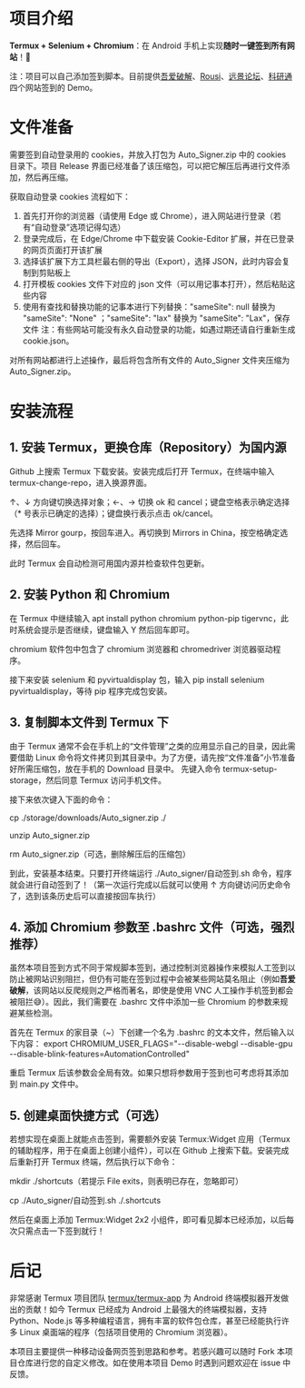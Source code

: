 # 项目介绍
**Termux + Selenium + Chromium**：在 Android 手机上实现**随时一键签到所有网站**！📱

注：项目可以自己添加签到脚本。目前提供[吾爱破解](https://www.52pojie.cn/)、[Rousi](https://rousi.zip/index.php)、[远景论坛](https://bbs.pcbeta.com/)、[科研通](https://www.ablesci.com/)四个网站签到的 Demo。

# 文件准备
需要签到自动登录用的 cookies，并放入打包为 Auto_Signer.zip 中的 cookies 目录下。项目 Release 界面已经准备了该压缩包，可以把它解压后再进行文件添加，然后再压缩。

获取自动登录 cookies 流程如下：
1. 首先打开你的浏览器（请使用 Edge 或 Chrome），进入网站进行登录（若有“自动登录”选项记得勾选）
2. 登录完成后，在 Edge/Chrome 中下载安装 Cookie-Editor 扩展，并在已登录的网页页面打开该扩展
3. 选择该扩展下方工具栏最右侧的导出（Export），选择 JSON，此时内容会复制到剪贴板上
4. 打开模板 cookies 文件下对应的 json 文件（可以用记事本打开），然后粘贴这些内容
5. 使用有查找和替换功能的记事本进行下列替换："sameSite": null 替换为 "sameSite": "None" ；"sameSite": "lax" 替换为 "sameSite": "Lax"，保存文件
注：有些网站可能没有永久自动登录的功能，如遇过期还请自行重新生成 cookie.json。

对所有网站都进行上述操作，最后将包含所有文件的 Auto_Signer 文件夹压缩为 Auto_Signer.zip。

# 安装流程
## 1. 安装 Termux，更换仓库（Repository）为国内源
Github 上搜索 Termux 下载安装。安装完成后打开 Termux，在终端中输入 termux-change-repo，进入换源界面。

↑、↓ 方向键切换选择对象；←、→ 切换 ok 和 cancel；键盘空格表示确定选择（* 号表示已确定的选择）；键盘换行表示点击 ok/cancel。

先选择 Mirror gourp，按回车进入。再切换到 Mirrors in China，按空格确定选择，然后回车。

此时 Termux 会自动检测可用国内源并检查软件包更新。

## 2. 安装 Python 和 Chromium
在 Termux 中继续输入 apt install python chromium python-pip tigervnc，此时系统会提示是否继续，键盘输入 Y 然后回车即可。

chromium 软件包中包含了 chromium 浏览器和 chromedriver 浏览器驱动程序。

接下来安装 selenium 和 pyvirtualdisplay 包，输入 pip install selenium pyvirtualdisplay，等待 pip 程序完成包安装。 

## 3. 复制脚本文件到 Termux 下
由于 Termux 通常不会在手机上的“文件管理”之类的应用显示自己的目录，因此需要借助 Linux 命令将文件拷贝到其目录中。为了方便，请先按“文件准备”小节准备好所需压缩包，放在手机的 Download 目录中。
先键入命令 termux-setup-storage，然后同意 Termux 访问手机文件。

接下来依次键入下面的命令：

cp ./storage/downloads/Auto_signer.zip ./

unzip Auto_signer.zip

rm Auto_signer.zip（可选，删除解压后的压缩包）

到此，安装基本结束。只要打开终端运行 ./Auto_signer/自动签到.sh 命令，程序就会进行自动签到了！（第一次运行完成以后就可以使用 ↑ 方向键访问历史命令了，选到该条历史后可以直接按回车执行）

## 4. 添加 Chromium 参数至 .bashrc 文件（可选，强烈推荐）
虽然本项目签到方式不同于常规脚本签到，通过控制浏览器操作来模拟人工签到以防止被网站识别阻拦，但仍有可能在签到过程中会被某些网站莫名阻止（例如**吾爱破解**，该网站以反爬规则之严格而著名，即使是使用 VNC 人工操作手机签到都会被阻拦😅）。因此，我们需要在 .bashrc 文件中添加一些 Chromium 的参数来规避某些检测。

首先在 Termux 的家目录（~）下创建一个名为 .bashrc 的文本文件，然后输入以下内容：
export CHROMIUM_USER_FLAGS="--disable-webgl --disable-gpu --disable-blink-features=AutomationControlled"

重启 Termux 后该参数会全局有效。如果只想将参数用于签到也可考虑将其添加到 main.py 文件中。

## 5. 创建桌面快捷方式（可选）
若想实现在桌面上就能点击签到，需要额外安装 Termux:Widget 应用（Termux 的辅助程序，用于在桌面上创建小组件），可以在 Github 上搜索下载。安装完成后重新打开 Termux 终端，然后执行以下命令：

mkdir ./shortcuts（若提示 File exits，则表明已存在，忽略即可）

cp ./Auto_signer/自动签到.sh ./.shortcuts

然后在桌面上添加 Termux:Widget 2x2 小组件，即可看见脚本已经添加，以后每次只需点击一下签到就行！

# 后记
非常感谢 Termux 项目团队 [termux/termux-app](https://github.com/termux/termux-app) 为 Android 终端模拟器开发做出的贡献！如今 Termux 已经成为 Android 上最强大的终端模拟器，支持 Python、Node.js 等多种编程语言，拥有丰富的软件包仓库，甚至已经能执行许多 Linux 桌面端的程序（包括项目使用的 Chromium 浏览器）。

本项目主要提供一种移动设备网页签到思路和参考。若感兴趣可以随时 Fork 本项目仓库进行您的自定义修改。如在使用本项目 Demo 时遇到问题欢迎在 issue 中反馈。
